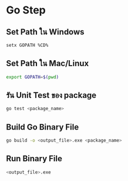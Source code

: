 # Go Step

## Set Path ใน Windows
```bash
setx GOPATH %CD%
```

## Set Path ใน Mac/Linux
```bash
export GOPATH=$(pwd)
```

## รัน Unit Test ของ package
```bash
go test <package_name>
```

## Build Go Binary File
```bash
go build -o <output_file>.exe <package_name>
```

## Run Binary File
```bash
<output_file>.exe
```